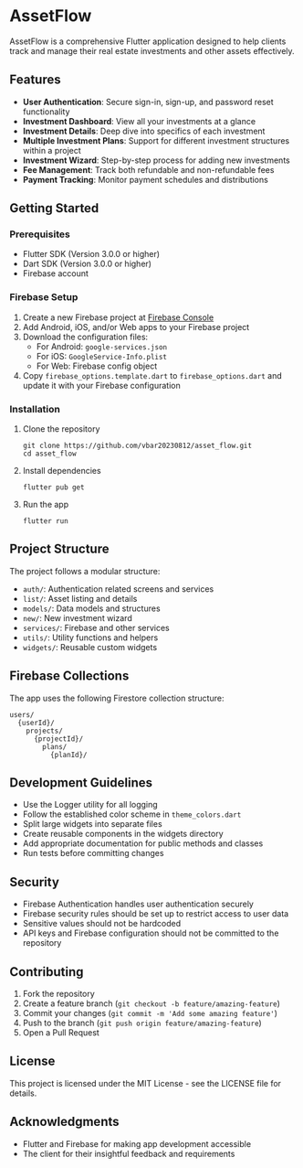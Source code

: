 # AssetFlow

AssetFlow is a comprehensive Flutter application designed to help clients track and manage their real estate investments and other assets effectively.

## Features

- **User Authentication**: Secure sign-in, sign-up, and password reset functionality
- **Investment Dashboard**: View all your investments at a glance
- **Investment Details**: Deep dive into specifics of each investment
- **Multiple Investment Plans**: Support for different investment structures within a project
- **Investment Wizard**: Step-by-step process for adding new investments
- **Fee Management**: Track both refundable and non-refundable fees
- **Payment Tracking**: Monitor payment schedules and distributions

## Getting Started

### Prerequisites

- Flutter SDK (Version 3.0.0 or higher)
- Dart SDK (Version 3.0.0 or higher)
- Firebase account

### Firebase Setup

1. Create a new Firebase project at [Firebase Console](https://console.firebase.google.com/)
2. Add Android, iOS, and/or Web apps to your Firebase project
3. Download the configuration files:
   - For Android: `google-services.json`
   - For iOS: `GoogleService-Info.plist`
   - For Web: Firebase config object
4. Copy `firebase_options.template.dart` to `firebase_options.dart` and update it with your Firebase configuration

### Installation

1. Clone the repository
   ```
   git clone https://github.com/vbar20230812/asset_flow.git
   cd asset_flow
   ```

2. Install dependencies
   ```
   flutter pub get
   ```

3. Run the app
   ```
   flutter run
   ```

## Project Structure

The project follows a modular structure:

- `auth/`: Authentication related screens and services
- `list/`: Asset listing and details
- `models/`: Data models and structures
- `new/`: New investment wizard
- `services/`: Firebase and other services
- `utils/`: Utility functions and helpers
- `widgets/`: Reusable custom widgets

## Firebase Collections

The app uses the following Firestore collection structure:

```
users/
  {userId}/
    projects/
      {projectId}/
        plans/
          {planId}/
```

## Development Guidelines

- Use the Logger utility for all logging
- Follow the established color scheme in `theme_colors.dart`
- Split large widgets into separate files
- Create reusable components in the widgets directory
- Add appropriate documentation for public methods and classes
- Run tests before committing changes

## Security

- Firebase Authentication handles user authentication securely
- Firebase security rules should be set up to restrict access to user data
- Sensitive values should not be hardcoded
- API keys and Firebase configuration should not be committed to the repository

## Contributing

1. Fork the repository
2. Create a feature branch (`git checkout -b feature/amazing-feature`)
3. Commit your changes (`git commit -m 'Add some amazing feature'`)
4. Push to the branch (`git push origin feature/amazing-feature`)
5. Open a Pull Request

## License

This project is licensed under the MIT License - see the LICENSE file for details.

## Acknowledgments

- Flutter and Firebase for making app development accessible
- The client for their insightful feedback and requirements